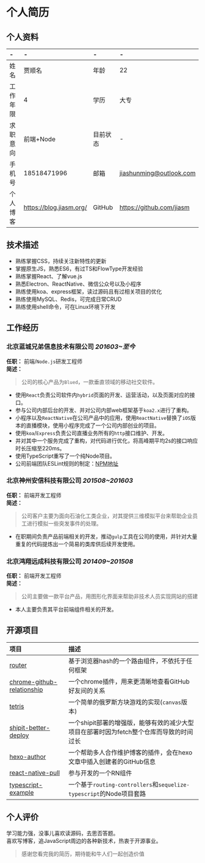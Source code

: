 # 个人简历

## 个人资料

-|-|-|-
:--|:--|:--|:--
姓名|贾顺名|年龄|22
工作年限|4|学历|大专
求职意向|前端+Node|目前状态|-
手机号|18518471996|邮箱|jiashunming@outlook.com
个人博客|https://blog.jiasm.org/|GitHub|https://github.com/jiasm 

## 技术描述

- 熟练掌握CSS，持续关注新特性的更新
- 掌握原生JS，熟悉ES6，有过TS和FlowType开发经验
- 熟练掌握React、了解vue.js
- 熟悉Electron、ReactNative、微信公众号以及小程序
- 熟练使用koa、express框架，读过源码且有过相关项目的优化
- 熟练使用MySQL、Redis，可完成日常CRUD
- 熟练使用shell命令，可在Linux环境下开发

## 工作经历

### 北京蓝城兄弟信息技术有限公司 *201603~至今*  

__任职：__ 前端/`Node.js`研发工程师  
__简述：__
> 公司的核心产品为`Blued`，一款垂直领域的移动社交软件。    
- 使用`React`负责公司软件内`hybrid`页面的开发、运营活动，以及页面对应的接口。  
- 参与公司内部后台的开发、并对公司内部web框架基于`koa2.x`进行了重构。  
- 小程序以及`ReactNative`在公司产品中的应用，使用`ReactNative`替换了`iOS`版本的直播模块，使用小程序完成了一个公司内部创业的项目。  
- 使用`koa`/`Express`负责公司直播业务所有的`http`接口维护、开发。  
- 并对其中一个服务完成了重构，对代码进行优化，将高峰期平均2s的接口响应时长压缩至220ms。  
- 使用TypeScript重写了一个纯Node项目。  
- 公司前端团队ESLint规则的制定：[NPM地址](https://www.npmjs.com/package/eslint-config-blued)

### 北京神州安信科技有限公司 *201508~201603*

__任职：__ 前端开发工程师  
__简述：__  
> 公司客户主要为面向石油化工类企业，对其提供三维模拟平台来帮助企业员工进行模拟一些突发事件的处理。  
- 在职期间负责产品前端相关的开发，推动`gulp`工具在公司的使用，并针对大量重复的代码提炼出一个简易的类库供后续开发使用。

### 北京鸿翔远成科技有限公司 *201409~201508*

__任职：__ 前端开发工程师  
__简述：__  
> 公司主要做一款平台产品，用图形化界面来帮助非技术人员实现网站的搭建  
- 本人主要负责其平台前端组件相关的开发。

## 开源项目

项目|描述
:--|:--
[router](https://github.com/Precursors/Router) |基于浏览器hash的一个路由组件，不依托于任何框架
[chrome-github-relationship](https://github.com/Jiasm/chrome-github-relationship)|一个chrome插件，用来更清晰地查看GitHub好友间的关系
[tetris](https://github.com/Jiasm/tetris)|一个简单的俄罗斯方块游戏的实现(`canvas`版本)
[shipit-better-deploy](https://github.com/bluedapp/shipit-better-deploy)|一个shipit部署的增强版，能够有效的减少大型项目在部署时因为fetch整个仓库而导致的时间过长
[hexo-author](https://github.com/jiasm/hexo-author)|一个帮助多人合作维护博客的插件，会在hexo文章中插入创建者的GitHub信息
[react-native-pull](https://github.com/greatbsky/react-native-pull)|参与开发的一个RN组件
[typescript-example](https://github.com/jiasm/typescript-example)|一个基于`routing-controllers`和`sequelize-typescript`的Node项目套路  

## 个人评价

学习能力强，没事儿喜欢读源码，去思否答题。    
喜欢写博客，追JavaScript周边的各种新技术，热衷于开源事业。  

> 感谢您看完我的简历，期待能和牛人们一起创造价值
